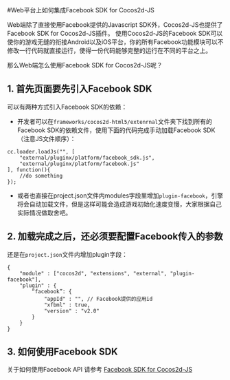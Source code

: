 #Web平台上如何集成Facebook SDK for Cocos2d-JS

Web端除了直接使用Facebook提供的Javascript SDK外，Cocos2d-JS也提供了Facebook SDK for Cocos2d-JS插件。
使用Cocos2d-JS的Facebook SDK可以使你的游戏无缝的衔接Android以及iOS平台，你的所有Facebook功能模块可以不修改一行代码就直接运行，使得一份代码能够完整的运行在不同的平台之上。

那么Web端怎么使用Facebook SDK for Cocos2d-JS呢？

## 1. 首先页面要先引入Facebook SDK

可以有两种方式引入Facebook SDK的依赖：

- 开发者可以在`frameworks/cocos2d-html5/extenrnal`文件夹下找到所有的Facebook SDK的依赖文件，使用下面的代码完成手动加载Facebook SDK（注意JS文件顺序）：

```
cc.loader.loadJs("", [
    "external/pluginx/platform/facebook_sdk.js",
    "external/pluginx/platform/facebook.js"
], function(){
    //do something
});
```

- 或者也直接在project.json文件内modules字段里增加`plugin-facebook`，引擎将会自动加载文件，但是这样可能会造成游戏初始化速度变慢，大家根据自己实际情况做取舍吧。

## 2. 加载完成之后，还必须要配置Facebook传入的参数

还是在`project.json`文件内增加plugin字段：

```
{
    "module" : ["cocos2d", "extensions", "external", "plugin-facebook"],
    "plugin" : {
        “facebook”: {
            "appId" : "", // Facebook提供的应用id
            "xfbml" : true,
            "version" : "v2.0"
        }
    }
}
```

## 3. 如何使用Facebook SDK

关于如何使用Facebook API 请参考 [Facebook SDK for Cocos2d-JS](../api-reference/zh.md)